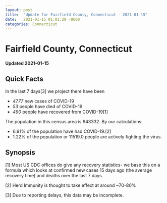 ```yaml
---
layout: post
title:  "Update for Fairfield County, Connecticut - 2021-01-15"
date:   2021-01-15 01:01:29 -0600
categories: Connecticut
---
```


# Fairfield County, Connecticut
#### Updated 2021-01-15

## Quick Facts

In the last 7 days[3] we project there have been
- *4777* new cases of COVID-19
- *53* people have died of COVID-19
- *490* people have recovered from COVID-19[1]

The population in this census area is 943332. By our calculations:
- 6.91% of the population have had COVID-19.[2]
- 1.22% of the population or 11519.0 people are actively fighting the virus.

## Synopsis




[1] Most US CDC offices do give any recovery statistics- we base this on a formula which looks at confirmed new cases
15 days ago (the average recovery time) and deaths over the last 7 days.

[2] Herd Immunity is thought to take effect at around ~70-80%

[3] Due to reporting delays, this data may be incomplete.
 
    